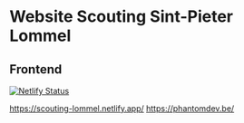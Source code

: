 # Website Scouting Sint-Pieter Lommel
## Frontend

[![Netlify Status](https://api.netlify.com/api/v1/badges/828df058-eb6b-49e5-8c74-37453d85336c/deploy-status)](https://app.netlify.com/sites/scouting-lommel/deploys)

https://scouting-lommel.netlify.app/
https://phantomdev.be/
